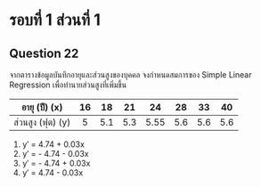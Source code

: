 # รอบที่ 1 ส่วนที่ 1

## Question 22

จากตารางข้อมูลบันทึกอายุและส่วนสูงของบุคคล จงกำหนดสมการของ Simple Linear Regression เพื่อทำนายส่วนสูงที่เพิ่มขึ้น

|อายุ (ปี) (x)|16|18|21|24|28|33|40|
|:-:|:-:|:-:|:-:|:-:|:-:|:-:|:-:|
|ส่วนสูง (ฟุต) (y)|5|5.1|5.3|5.55|5.6|5.6|5.6|

1. y′ = 4.74 + 0.03x
2. y′ = - 4.74 - 0.03x
3. y′ = - 4.74 + 0.03x
4. y′ = 4.74 - 0.03x










